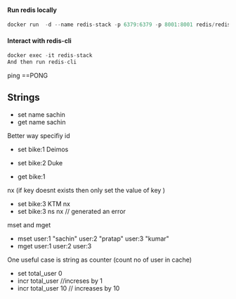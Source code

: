 #### Run redis locally 
```javascript
docker run  -d --name redis-stack -p 6379:6379 -p 8001:8001 redis/redis-stack
```

#### Interact with redis-cli 
```javascript
docker exec -it redis-stack 
And then run redis-cli
```

ping ==PONG



## Strings 
- set name sachin 
- get name sachin 

Better way specifiy id 
- set bike:1 Deimos
- set bike:2 Duke 

- get bike:1

nx (if key doesnt exists then only set the value of key )
- set bike:3 KTM nx 
- set bike:3 ns nx // generated an error 

mset and mget 
- mset user:1 "sachin" user:2 "pratap" user:3 "kumar"
- mget user:1 user:2 user:3 

One useful case is string as counter (count no of user in cache)
- set total_user 0
- incr total_user  //increses by 1 
- incr total_user 10 // increases by 10 
